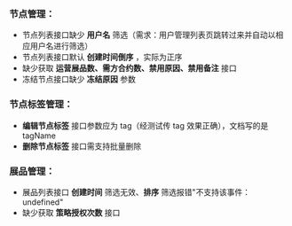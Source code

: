 ### 节点管理：

- 节点列表接口缺少 **用户名** 筛选（需求：用户管理列表页跳转过来并自动以相应用户名进行筛选）
- 节点列表接口默认 **创建时间倒序** ，实际为正序
- 缺少获取 **运营展品数、需方合约数、禁用原因、禁用备注** 接口
- 冻结节点接口缺少 **冻结原因** 参数

### 节点标签管理：

- **编辑节点标签** 接口参数应为 tag（经测试传 tag 效果正确），文档写的是 tagName
- **删除节点标签** 接口需支持批量删除

### 展品管理：

- 展品列表接口 **创建时间** 筛选无效、**排序** 筛选报错"不支持该事件：undefined"
- 缺少获取 **策略授权次数** 接口
